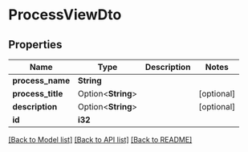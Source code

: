 # ProcessViewDto

## Properties

Name | Type | Description | Notes
------------ | ------------- | ------------- | -------------
**process_name** | **String** |  | 
**process_title** | Option<**String**> |  | [optional]
**description** | Option<**String**> |  | [optional]
**id** | **i32** |  | 

[[Back to Model list]](../README.md#documentation-for-models) [[Back to API list]](../README.md#documentation-for-api-endpoints) [[Back to README]](../README.md)


